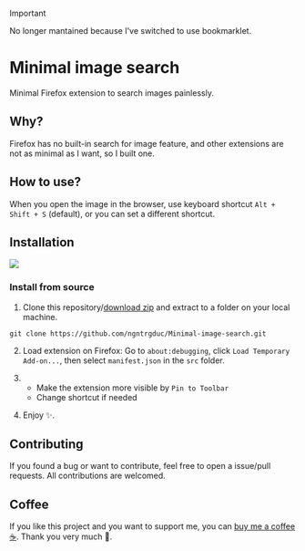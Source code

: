 > [!IMPORTANT]
> No longer mantained because I've switched to use bookmarklet.

# Minimal image search
Minimal Firefox extension to search images painlessly.

## Why?
Firefox has no built-in search for image feature, and other extensions are not as minimal
as I want, so I built one.

## How to use?
When you open the image in the browser, use keyboard shortcut `Alt + Shift + S` (default), or you can set a different shortcut.

## Installation
[![](https://extensionworkshop.com/assets/img/documentation/publish/get-the-addon-178x60px.dad84b42.png)](https://addons.mozilla.org/en-US/firefox/addon/minimal-image-search/)

### Install from source
1. Clone this repository/[download zip](https://github.com/ngntrgduc/Minimal-image-search/archive/refs/heads/master.zip) and extract to a folder on your local machine.

```git
git clone https://github.com/ngntrgduc/Minimal-image-search.git
```

2. Load extension on Firefox:
Go to `about:debugging`, click `Load Temporary Add-on...`, then select `manifest.json` in the `src` folder.

3. 
   - Make the extension more visible by `Pin to Toolbar`
   - Change shortcut if needed

4. Enjoy ✨. 


## Contributing
If you found a bug or want to contribute, feel free to open a issue/pull requests. 
All contributions are welcomed.

## Coffee
If you like this project and you want to support me, you can 
[buy me a coffee :coffee:](https://ko-fi.com/ngntrgduc). Thank you very much 💖.